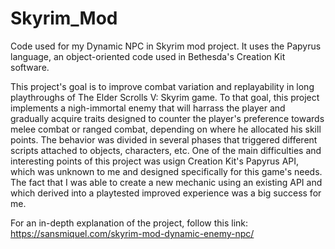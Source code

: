 # Skyrim_Mod
Code used for my Dynamic NPC in Skyrim mod project. It uses the Papyrus language, an object-oriented code used in Bethesda's Creation Kit software.

This project's goal is to improve combat variation and replayability in long playthroughs of The Elder Scrolls V: Skyrim game.
To that goal, this project implements a nigh-immortal enemy that will harrass the player and gradually acquire traits designed to counter the player's preference towards melee combat or ranged combat, depending on where he allocated his skill points. The behavior was divided in several phases that triggered different scripts attached to objects, characters, etc.
One of the main difficulties and interesting points of this project was usign Creation Kit's Papyrus API, which was unknown to me and designed specifically for this game's needs. The fact that I was able to create a new mechanic using an existing API and which derived into a playtested improved experience was a big success for me.

For an in-depth explanation of the project, follow this link: https://sansmiquel.com/skyrim-mod-dynamic-enemy-npc/
